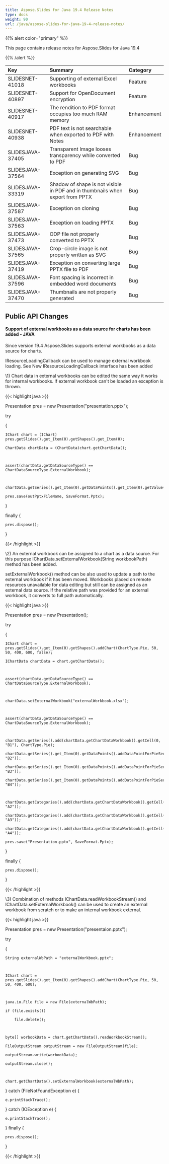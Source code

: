 ```yaml
---
title: Aspose.Slides for Java 19.4 Release Notes
type: docs
weight: 90
url: /java/aspose-slides-for-java-19-4-release-notes/
---
```


{{% alert color="primary" %}} 

This page contains release notes for Aspose.Slides for Java 19.4

{{% /alert %}} 

|**Key**|**Summary**|**Category**|
| :- | :- | :- |
|SLIDESNET-41018|Supporting of external Excel workbooks|Feature|
|SLIDESNET-40897|Support for OpenDocument encryption|Feature|
|SLIDESNET-40917|The rendition to PDF format occupies too much RAM memory|Enhancement|
|SLIDESNET-40938|PDF text is not searchable when exported to PDF with Notes|Enhancement|
|SLIDESJAVA-37405|Transparent Image looses transparency while converted to PDF|Bug|
|SLIDESJAVA-37564|Exception on generating SVG|Bug|
|SLIDESJAVA-33319|Shadow of shape is not visible in PDF and in thumbnails when export from PPTX|Bug|
|SLIDESJAVA-37587|Exception on cloning|Bug|
|SLIDESJAVA-37563|Exception on loading PPTX|Bug|
|SLIDESJAVA-37473|ODP file not properly converted to PPTX|Bug|
|SLIDESJAVA-37565|Crop-circle image is not properly written as SVG|Bug|
|SLIDESJAVA-37419|Exception on converting large PPTX file to PDF|Bug|
|SLIDESJAVA-37596|Font spacing is incorrect in embedded word documents|Bug|
|SLIDESJAVA-37470|Thumbnails are not properly generated|Bug|
## **Public API Changes**
#### **Support of external workbooks as a data source for charts has been added - JAVA**
Since version 19.4 Aspose.Slides supports external workbooks as a data source for charts.

IResourceLoadingCallback can be used to manage external workbook loading. See New IResourceLoadingCallback interface has been added

\1) Chart data in external workbooks can be edited the same way it works for internal workbooks. If external workbook can't be loaded an exception is thrown.



{{< highlight java >}}

 Presentation pres = new Presentation("presentation.pptx");

try

{

    IChart chart = (IChart) pres.getSlides().get_Item(0).getShapes().get_Item(0);

    ChartData chartData = (ChartData)chart.getChartData();



    assert(chartData.getDataSourceType() == ChartDataSourceType.ExternalWorkbook);



    chartData.getSeries().get_Item(0).getDataPoints().get_Item(0).getValue().getAsCell().setValue(100);

    pres.save(outPptxFileName, SaveFormat.Pptx);

}

finally {

    pres.dispose();

}


{{< /highlight >}}



\2) An external workbook can be assigned to a chart as a data source. For this purpose IChartData.setExternalWorkbook(String workbookPath) method has been added.

setExternalWorkbook() method can be also used to update a path to the external workbook if it has been moved. Workbooks placed on remote resources unavailable for data editing but still can be assigned as an external data source. If the relative path was provided for an external workbook, it converts to full path automatically.



{{< highlight java >}}

 Presentation pres = new Presentation();

try

{

    IChart chart = pres.getSlides().get_Item(0).getShapes().addChart(ChartType.Pie, 50, 50, 400, 600, false);

    IChartData chartData = chart.getChartData();



    assert(chartData.getDataSourceType() == ChartDataSourceType.ExternalWorkbook);



    chartData.setExternalWorkbook("externalWorkbook.xlsx");



    assert(chartData.getDataSourceType() == ChartDataSourceType.ExternalWorkbook);



    chartData.getSeries().add(chartData.getChartDataWorkbook().getCell(0, "B1"), ChartType.Pie);

    chartData.getSeries().get_Item(0).getDataPoints().addDataPointForPieSeries(chartData.getChartDataWorkbook().getCell(0, "B2"));

    chartData.getSeries().get_Item(0).getDataPoints().addDataPointForPieSeries(chartData.getChartDataWorkbook().getCell(0, "B3"));

    chartData.getSeries().get_Item(0).getDataPoints().addDataPointForPieSeries(chartData.getChartDataWorkbook().getCell(0, "B4"));



    chartData.getCategories().add(chartData.getChartDataWorkbook().getCell(0, "A2"));

    chartData.getCategories().add(chartData.getChartDataWorkbook().getCell(0, "A3"));

    chartData.getCategories().add(chartData.getChartDataWorkbook().getCell(0, "A4"));

    pres.save("Presentation.pptx", SaveFormat.Pptx);

}

finally {

    pres.dispose();

}


{{< /highlight >}}



\3) Combination of methods IChartData.readWorkbookStream() and IChartData.setExternalWorkbook() can be used to create an external workbook from scratch or to make an internal workbook external.

{{< highlight java >}}

 Presentation pres = new Presentation("presentaion.pptx");

try

{

    String externalWbPath = "externalWorkbook.pptx";



    IChart chart = pres.getSlides().get_Item(0).getShapes().addChart(ChartType.Pie, 50, 50, 400, 600);



    java.io.File file = new File(externalWbPath);

    if (file.exists())

        file.delete();



    byte[] worbookData = chart.getChartData().readWorkbookStream();

    FileOutputStream outputStream = new FileOutputStream(file);

    outputStream.write(worbookData);

    outputStream.close();



    chart.getChartData().setExternalWorkbook(externalWbPath);

} catch (FileNotFoundException e) {

    e.printStackTrace();

} catch (IOException e) {

    e.printStackTrace();

} finally {

    pres.dispose();

}


{{< /highlight >}}




